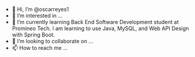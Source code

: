 - 👋 Hi, I’m @oscarreyes1
- 👀 I’m interested in ...
- 🌱 I’m currently learning Back End Software Development student at Promineo Tech. I am learning to use Java, MySQL, and Web API Design with Spring Boot.
- 💞️ I’m looking to collaborate on ...
- 📫 How to reach me ...

<!---
oscarreyes1/oscarreyes1 is a ✨ special ✨ repository because its `README.md` (this file) appears on your GitHub profile.
You can click the Preview link to take a look at your changes.
--->
